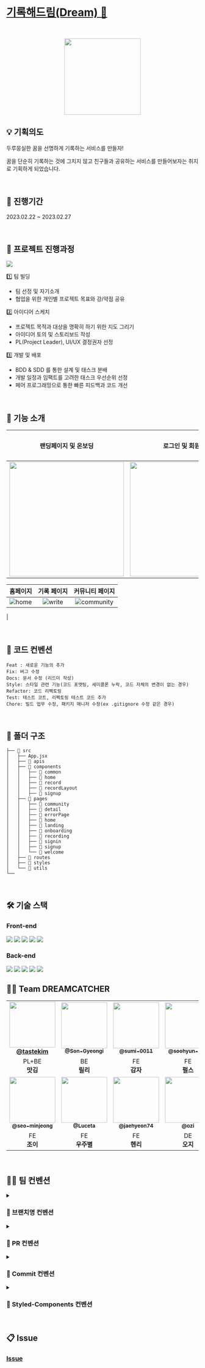 

# [기록해드림(Dream) 🌙](https://dreamcatcher-front-end-bplo.vercel.app/)
<br/>
<p align="middle">
  <img width="200px;" src="https://user-images.githubusercontent.com/77972977/221557629-51c1d89e-99f1-4b9a-98b8-38f5ce558470.svg"/>
</p>
</h1>

<!-- # 🐣 프로젝트 소개 -->

## :bulb: 기획의도

두루뭉실한 꿈을 선명하게 기록하는 서비스를 만들자!

꿈을 단순히 기록하는 것에 그치지 않고 친구들과 공유하는 서비스를 만들어보자는 취지로 기획하게 되었습니다.

<br/>

## 📆 진행기간
2023.02.22 ~ 2023.02.27

<br/>

## :speech_balloon: 프로젝트 진행과정

<img src="https://user-images.githubusercontent.com/81623931/221574912-4d988249-f451-4e28-b40d-816cc5e99972.jpg"/>

1️⃣ 팀 빌딩
- 팀 선정 및 자기소개
- 협업을 위한 개인별 프로젝트 목표와 강/약점 공유

2️⃣ 아이디어 스케치
- 프로젝트 목적과 대상을 명확히 하기 위한 지도 그리기
- 아이디어 토의 및 스토리보드 작성
- PL(Project Leader), UI/UX 결정권자 선정

3️⃣ 개발 및 배포
- BDD & SDD 를 통한 설계 및 태스크 분배
- 개발 일정과 임팩트를 고려한 태스크 우선순위 선정
- 페어 프로그래밍으로 통한 빠른 피드백과 코드 개선

<br/>

## :pushpin: 기능 소개
|   랜딩페이지 및 온보딩 | 로그인 및 회원가입 | 메인페이지 |
| :-------------------------: | :-------------------------: |  :-------------------------: | 
| <img src="https://i.imgur.com/mgI2aed.gif" width="300" />| <img src="https://user-images.githubusercontent.com/49177223/221571290-ee44d723-bba3-40b5-a96f-88a518e617ae.gif" width="300" /> | ![home](https://user-images.githubusercontent.com/49177223/221574938-f0b2f8d3-aeef-4052-b1c7-3a313f6da9a2.gif)


|  홈페이지  | 기록 페이지 | 커뮤니티 페이지 |
| :-------------------------: | :-------------------------: | :-------------------------: | 
| ![home](https://user-images.githubusercontent.com/49177223/221574938-f0b2f8d3-aeef-4052-b1c7-3a313f6da9a2.gif)| ![write](https://user-images.githubusercontent.com/49177223/221575520-95d2d40d-0d36-40b0-ad20-d9d5ff3acd89.gif) | ![community](https://user-images.githubusercontent.com/49177223/221575188-351264f4-171f-4fb3-8afc-ae5cf38553e9.gif)
 | 

<br/>

## :pencil: 코드 컨벤션
```
Feat : 새로운 기능의 추가
Fix: 버그 수정
Docs: 문서 수정 (리드미 작성)
Style: 스타일 관련 기능(코드 포맷팅, 세미콜론 누락, 코드 자체의 변경이 없는 경우)
Refactor: 코드 리펙토링
Test: 테스트 코트, 리펙토링 테스트 코드 추가
Chore: 빌드 업무 수정, 패키지 매니저 수정(ex .gitignore 수정 같은 경우)
```

<br/>

## :file_folder: 폴더 구조
```
├── 📁 src
│   ├── App.jsx
│   ├── 📁 apis
│   ├── 📁 components
│   │   ├── 📁 common
│   │   ├── 📁 home
│   │   ├── 📁 record
│   │   ├── 📁 recordLayout
│   │   ├── 📁 signup
│   ├── 📁 pages
│   │   ├── 📁 community
│   │   ├── 📁 detail
│   │   ├── 📁 errorPage
│   │   ├── 📁 home
│   │   ├── 📁 landing
│   │   ├── 📁 onboarding
│   │   ├── 📁 recording
│   │   ├── 📁 signin
│   │   ├── 📁 signup
│   │   └── 📁 welcome
│   ├── 📁 routes
│   ├── 📁 styles
│   └── 📁 utils
└──
```

<br/>

## 🛠️ 기술 스택

### Front-end
 <img src="https://img.shields.io/badge/React-61DAFB?style=for-the-badge&logo=React&logoColor=black"/> <img src ="https://img.shields.io/badge/-TypeScript-informational?&style=for-the-badge&logo=TypeScript&logoColor=white" />
 <img src="https://img.shields.io/badge/Vercel-000000?style=for-the-badge&logo=Vercel&logoColor=white"/> 
 <img src="https://img.shields.io/badge/Vite-646CFF?style=for-the-badge&logo=Vite&logoColor=white"/> <img src="https://img.shields.io/badge/styled components-DB7093?style=for-the-badge&logo=styled components&logoColor=white"/> 
 
### Back-end
<img src="https://img.shields.io/badge/AWS Lambda-FF9900?style=for-the-badge&logo=Vercel&logoColor=white"/>  <img src="https://img.shields.io/badge/Spring-6DB33F?style=for-the-badge&logo=Spring&logoColor=white"/> <img src="https://img.shields.io/badge/Spring Boot-6DB33F?style=for-the-badge&logo=Springboot&logoColor=white"/>  <img src="https://img.shields.io/badge/Express.js-6DB33F?style=for-the-badge&logo=express&logoColor=white"/> <img src ="https://img.shields.io/badge/-TypeScript-informational?&style=for-the-badge&logo=TypeScript&logoColor=white" />    


 ## 🙋‍♂️ Team DREAMCATCHER 

<table>
  <tbody>
    <tr>
        <td align="center"><a href="https://github.com/tastekim"><img src="https://avatars.githubusercontent.com/u/112174727?v=4" width="120px;"  ><br /><sub><a href="https://github.com/tastekim"><b>@tastekim</b></sub></a><br/></td>
      <td align="center"><a href="https://github.com/Son-Gyeongi"><img src="https://avatars.githubusercontent.com/u/78200199?s=96&v=4" width="120px;" alt=""/><br /><sub><b>@Son-Gyeongi</b></sub></a><br/></td>
                <td align="center"><a href="https://github.com/sumi-0011"><img src="https://avatars.githubusercontent.com/u/49177223?v=4" width="120px;" alt=""/><br /><sub><b>@sumi-0011</b></sub></a><br/></td>
      <td align="center"><a href="https://github.com/oohyun-dev"><img src="https://avatars.githubusercontent.com/u/81623931?s=96&v=4" width="120px;" alt=""/><br /><sub><b>@soohyun-dev</b></sub></a><br/></td>
        <td align="center"><a href="https://github.com/sit-or-seona"><img src="https://avatars.githubusercontent.com/u/106213724?s=96&v=4" width="120px;" alt=""/><br /><sub><b>@sit-or-seona</b></sub></a><br/></td>
    </tr>
    <tr>
        <td align="center">PL+BE <br/><span style="font-weight : bold">맛김</span></td>
        <td align="center" >BE <br/><span style="font-weight : bold">릴리</span></td>
        <td align ="center"> FE <br/> <span style="font-weight : bold">감자</span></td>
        <td align="center">FE <br/> <span style="font-weight : bold">펄스</span></td>
        <td align="center" >FE <br/> <span style="font-weight : bold">라라</span></td>  
    </tr>
    <tr>
      <td align="center"><a href="https://github.com/seo-minjeong"><img src="https://avatars.githubusercontent.com/u/77972977?s=96&v=4" width="120px;" alt=""/><br /><sub><b>@seo-minjeong</b></sub></a><br/></td>
      <td align="center"><a href="https://github.com/Luceta"><img src="https://avatars.githubusercontent.com/u/57941164?s=96&v=4" width="120px;" alt=""/><br /><sub><b>@Luceta</b></sub></a><br/></td>
      <td align="center"><a href="https://github.com/jaehyeon74"><img src="https://avatars.githubusercontent.com/u/69101321?s=96&v=4" width="120px;" alt=""/><br /><sub><b>@jaehyeon74</b></sub></a><br/></td>
      <td align="center">  <img src="https://user-images.githubusercontent.com/49177223/221578600-b22eef58-0597-4b16-88a8-cc0963ba7dcd.jpg" width="120px;" height='120px' alt=""/><br /><sub><b>@ozi</b></sub></a><br/></td>
                <td align="center">  <img src="https://user-images.githubusercontent.com/49177223/221573884-1222feb3-5206-4bd0-bb5a-c1d79f75781b.png" width="120px;" height='120px' alt=""/><br /><sub><b>@루이</b></sub></a><br/></td>
    </tr>
    <tr>
        <td align="center">FE <br/><span style="font-weight : bold">조이</span></td>
        <td align="center">FE <br/><span style="font-weight : bold">우주별</span></td> 
        <td align="center">FE <br/><span style="font-weight : bold">헨리</span></td>
        <td align="center">DE <br/><span style="font-weight : bold">오지</span></td>
        <td align="center">DE <br/><span style="font-weight : bold">루이</span></td> 
    </tr>
  </tbody>
</table>
 
<br>
 
 ## 👨‍⚖️ 팀 컨벤션
 

 
<details><summary><h3>🔀 브랜치명 컨벤션</h3></summary>
<div markdown="1">

    ✔️dev
    - 항상 최신 정보를 유지하는 브랜치입니다.

    ✔️main

    - 배포용 브랜치입니다.

    ✔️이외 브랜치

    - feat/기능이름
    - fix/수정사항

</details>
    
<details>
<summary><h3>🔀 PR 컨벤션</h3></summary>
<div markdown="1">

    - [Feat] 제목 (제목만 봐도 무엇을 했는지 단번에 파악할 수 있게 작성)

    - 상세 내용

    - closes 이슈번호

</details>
    

    
<details>
<summary><h3>🔀 Commit 컨벤션</h3></summary>
<div markdown="1">

- FEAT : 새로운 기능의 추가
- FIX: 버그 수정
- DOCS: 문서 수정 (리드미 작성)
- STYLE: 스타일 관련 기능(코드 포맷팅, 세미콜론 누락, 코드 자체의 변경이 없는 경우)
- REFACTOR: 코드 리펙토링
- TEST: 테스트 코트, 리펙토링 테스트 코드 추가
- CHORE: 빌드 업무 수정, 패키지 매니저 수정(ex .gitignore 수정 같은 경우)

</details>
    

<details>
<summary><h3>🔀 Styled-Components 컨벤션</h3></summary>
<div markdown="1">

- div : '기능명'Box
- section : '기능명'Section
- ul : '기능명'List
- li : '기능명'Item
- p : '기능명'Paragraph
- span : '기능명'Span

</details>
    

<br>
    
    
## 📋 Issue 
    
### [Issue](https://github.com/TEAM-DREAMCATCHER/DREAMCATCHER_Front-End/issues)
    
